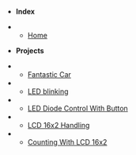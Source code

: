 <!-- docs/_sidebar.md -->

- **Index**
- - [Home](/)

- **Projects**
- - [Fantastic Car](fantastic-car.md)
- - [LED blinking](led-blink.md)
- - [LED Diode Control With Button](led-button.md)
- - [LCD 16x2 Handling](lcd-handling.md)
- - [Counting With LCD 16x2](lcd-counting.md)